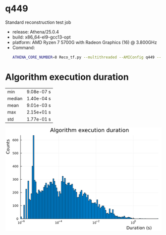 # q449

Standard reconstruction test job

- release: Athena/25.0.4
- build: x86_64-el9-gcc13-opt
- platform: AMD Ryzen 7 5700G with Radeon Graphics (16) @ 3.800GHz
- Command:
  ```sh
  ATHENA_CORE_NUMBER=8 Reco_tf.py --multithreaded --AMIConfig q449 --preExec "ConfigFlags.PerfMon.doFullMonMT=True" --postExec "from AthenaConfiguration.ComponentFactory import CompFactory;from GaudiHive.GaudiHiveConf import PrecedenceSvc; cfg.addService(CompFactory.PrecedenceSvc(DumpPrecedenceRules=True))"
  ```
# Algorithm execution duration

| | |
|-|-|
| min    | 9.08e-07 s |
| median | 1.40e-04 s |
| mean  | 9.01e-03 s |
| max   | 2.15e+01 s |
| std   | 1.77e-01 s |

![Algorithm execution duration](img/alg_exec_dist.png)
